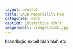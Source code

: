 ```yaml
---
layout: project
title: SASB Materiality Map
categories: work
caption: Interactive chart
image-small: /images/sasb.jpg
---
```


brandlogic excell blah blah etc